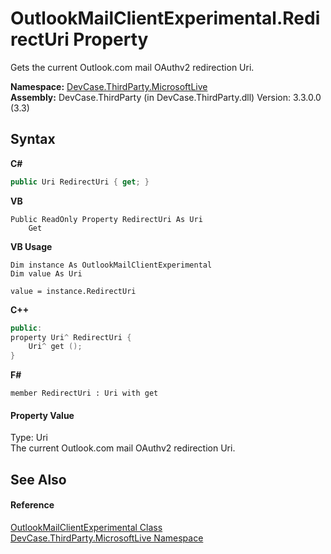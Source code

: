 # OutlookMailClientExperimental.RedirectUri Property 
 

Gets the current Outlook.com mail OAuthv2 redirection Uri.

**Namespace:**&nbsp;<a href="N_DevCase_ThirdParty_MicrosoftLive">DevCase.ThirdParty.MicrosoftLive</a><br />**Assembly:**&nbsp;DevCase.ThirdParty (in DevCase.ThirdParty.dll) Version: 3.3.0.0 (3.3)

## Syntax

**C#**<br />
``` C#
public Uri RedirectUri { get; }
```

**VB**<br />
``` VB
Public ReadOnly Property RedirectUri As Uri
	Get
```

**VB Usage**<br />
``` VB Usage
Dim instance As OutlookMailClientExperimental
Dim value As Uri

value = instance.RedirectUri

```

**C++**<br />
``` C++
public:
property Uri^ RedirectUri {
	Uri^ get ();
}
```

**F#**<br />
``` F#
member RedirectUri : Uri with get

```


#### Property Value
Type: Uri<br />The current Outlook.com mail OAuthv2 redirection Uri.

## See Also


#### Reference
<a href="T_DevCase_ThirdParty_MicrosoftLive_OutlookMailClientExperimental">OutlookMailClientExperimental Class</a><br /><a href="N_DevCase_ThirdParty_MicrosoftLive">DevCase.ThirdParty.MicrosoftLive Namespace</a><br />